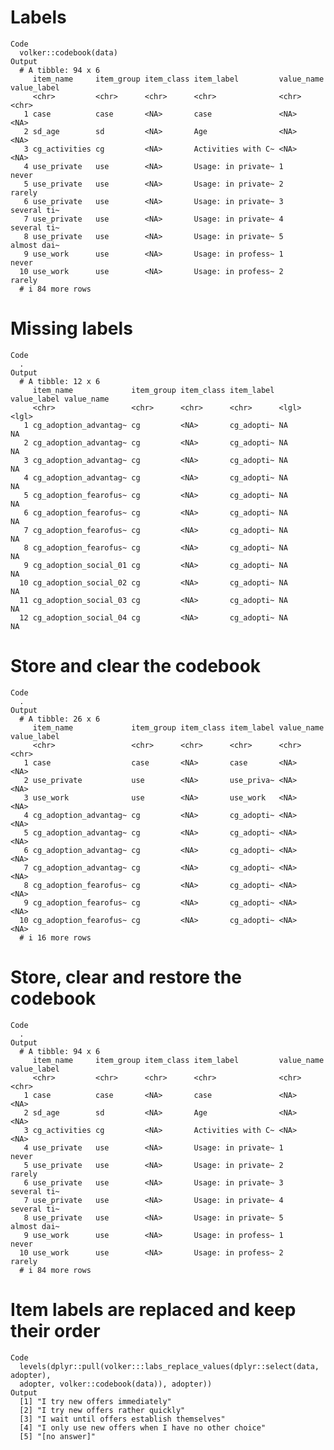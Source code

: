 # Labels

    Code
      volker::codebook(data)
    Output
      # A tibble: 94 x 6
         item_name     item_group item_class item_label         value_name value_label
         <chr>         <chr>      <chr>      <chr>              <chr>      <chr>      
       1 case          case       <NA>       case               <NA>       <NA>       
       2 sd_age        sd         <NA>       Age                <NA>       <NA>       
       3 cg_activities cg         <NA>       Activities with C~ <NA>       <NA>       
       4 use_private   use        <NA>       Usage: in private~ 1          never      
       5 use_private   use        <NA>       Usage: in private~ 2          rarely     
       6 use_private   use        <NA>       Usage: in private~ 3          several ti~
       7 use_private   use        <NA>       Usage: in private~ 4          several ti~
       8 use_private   use        <NA>       Usage: in private~ 5          almost dai~
       9 use_work      use        <NA>       Usage: in profess~ 1          never      
      10 use_work      use        <NA>       Usage: in profess~ 2          rarely     
      # i 84 more rows

# Missing labels

    Code
      .
    Output
      # A tibble: 12 x 6
         item_name             item_group item_class item_label value_label value_name
         <chr>                 <chr>      <chr>      <chr>      <lgl>       <lgl>     
       1 cg_adoption_advantag~ cg         <NA>       cg_adopti~ NA          NA        
       2 cg_adoption_advantag~ cg         <NA>       cg_adopti~ NA          NA        
       3 cg_adoption_advantag~ cg         <NA>       cg_adopti~ NA          NA        
       4 cg_adoption_advantag~ cg         <NA>       cg_adopti~ NA          NA        
       5 cg_adoption_fearofus~ cg         <NA>       cg_adopti~ NA          NA        
       6 cg_adoption_fearofus~ cg         <NA>       cg_adopti~ NA          NA        
       7 cg_adoption_fearofus~ cg         <NA>       cg_adopti~ NA          NA        
       8 cg_adoption_fearofus~ cg         <NA>       cg_adopti~ NA          NA        
       9 cg_adoption_social_01 cg         <NA>       cg_adopti~ NA          NA        
      10 cg_adoption_social_02 cg         <NA>       cg_adopti~ NA          NA        
      11 cg_adoption_social_03 cg         <NA>       cg_adopti~ NA          NA        
      12 cg_adoption_social_04 cg         <NA>       cg_adopti~ NA          NA        

# Store and clear the codebook

    Code
      .
    Output
      # A tibble: 26 x 6
         item_name             item_group item_class item_label value_name value_label
         <chr>                 <chr>      <chr>      <chr>      <chr>      <chr>      
       1 case                  case       <NA>       case       <NA>       <NA>       
       2 use_private           use        <NA>       use_priva~ <NA>       <NA>       
       3 use_work              use        <NA>       use_work   <NA>       <NA>       
       4 cg_adoption_advantag~ cg         <NA>       cg_adopti~ <NA>       <NA>       
       5 cg_adoption_advantag~ cg         <NA>       cg_adopti~ <NA>       <NA>       
       6 cg_adoption_advantag~ cg         <NA>       cg_adopti~ <NA>       <NA>       
       7 cg_adoption_advantag~ cg         <NA>       cg_adopti~ <NA>       <NA>       
       8 cg_adoption_fearofus~ cg         <NA>       cg_adopti~ <NA>       <NA>       
       9 cg_adoption_fearofus~ cg         <NA>       cg_adopti~ <NA>       <NA>       
      10 cg_adoption_fearofus~ cg         <NA>       cg_adopti~ <NA>       <NA>       
      # i 16 more rows

# Store, clear and restore the codebook

    Code
      .
    Output
      # A tibble: 94 x 6
         item_name     item_group item_class item_label         value_name value_label
         <chr>         <chr>      <chr>      <chr>              <chr>      <chr>      
       1 case          case       <NA>       case               <NA>       <NA>       
       2 sd_age        sd         <NA>       Age                <NA>       <NA>       
       3 cg_activities cg         <NA>       Activities with C~ <NA>       <NA>       
       4 use_private   use        <NA>       Usage: in private~ 1          never      
       5 use_private   use        <NA>       Usage: in private~ 2          rarely     
       6 use_private   use        <NA>       Usage: in private~ 3          several ti~
       7 use_private   use        <NA>       Usage: in private~ 4          several ti~
       8 use_private   use        <NA>       Usage: in private~ 5          almost dai~
       9 use_work      use        <NA>       Usage: in profess~ 1          never      
      10 use_work      use        <NA>       Usage: in profess~ 2          rarely     
      # i 84 more rows

# Item labels are replaced and keep their order

    Code
      levels(dplyr::pull(volker:::labs_replace_values(dplyr::select(data, adopter),
      adopter, volker::codebook(data)), adopter))
    Output
      [1] "I try new offers immediately"                     
      [2] "I try new offers rather quickly"                  
      [3] "I wait until offers establish themselves"         
      [4] "I only use new offers when I have no other choice"
      [5] "[no answer]"                                      

